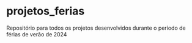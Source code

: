 # projetos_ferias
Repositório para todos os projetos desenvolvidos durante o período de férias de verão de 2024

